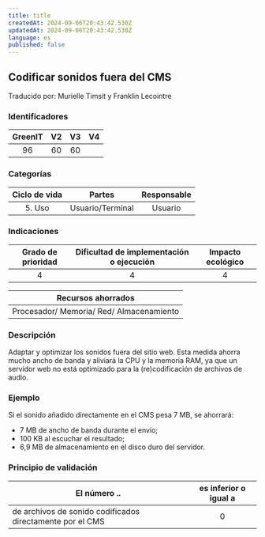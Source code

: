 ```yaml
---
title: title
createdAt: 2024-09-06T20:43:42.530Z
updatedAt: 2024-09-06T20:43:42.530Z
language: es
published: false
---
```

## Codificar sonidos fuera del CMS
Traducido por: Murielle Timsit y Franklin Lecointre

### Identificadores

| GreenIT | V2  | V3 | V4  |
|:-------:|:----:|:----:|:----:|
|  96   | 60  | 60  | |

### Categorías

| Ciclo de vida | Partes | Responsable |
|:---------:|:----:|:----:|
| 5. Uso | Usuario/Terminal | Usuario |

### Indicaciones

| Grado de prioridad   | Dificultad de implementación o ejecución | Impacto ecológico   |
|:-------------------:|:-------------------------:|:---------------------:|
| 4 | 4 | 4 |

|Recursos ahorrados |
|:----------------------------------------------------------:|
| Procesador/ Memoria/ Red/ Almacenamiento |

### Descripción

Adaptar y optimizar los sonidos fuera del sitio web. Esta medida ahorra mucho ancho de banda y aliviará la CPU y la memoria RAM, ya que un servidor web no está optimizado para la (re)codificación de archivos de audio.

### Ejemplo

Si el sonido añadido directamente en el CMS pesa 7 MB, se ahorrará:
 - 7 MB de ancho de banda durante el envío;
 - 100 KB al escuchar el resultado;
 - 6,9 MB de almacenamiento en el disco duro del servidor.

### Principio de validación

| El número ..   | es inferior o igual a   |  
|-------------------|:-------------------------:|
| de archivos de sonido codificados directamente por el CMS  | 0  |


